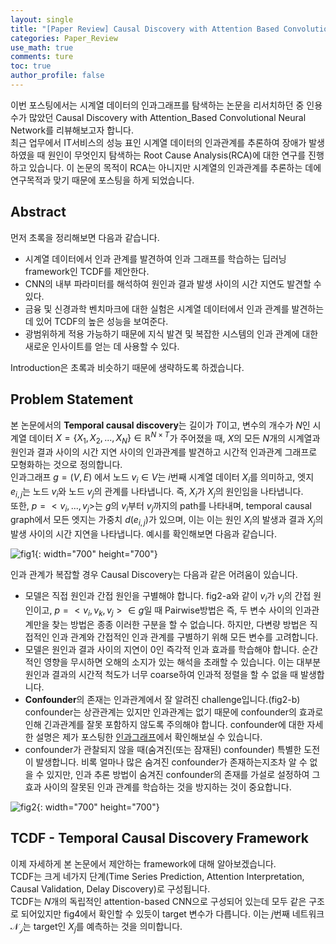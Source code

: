 ```yaml
---
layout: single
title: "[Paper Review] Causal Discovery with Attention Based Convolutional Neural Network(TCDF)"
categories: Paper_Review
use_math: true
comments: ture
toc: true
author_profile: false
---
```

이번 포스팅에서는 시계열 데이터의 인과그래프를 탐색하는 논문을 리서치하던 중 인용수가 많았던 Causal Discovery with Attention_Based Convolutional Neural Network를 리뷰해보고자 합니다.  
최근 업무에서 IT서비스의 성능 표인 시계열 데이터의 인과관계를 추론하여 장애가 발생하였을 때 원인이 무엇인지 탐색하는 Root Cause Analysis(RCA)에 대한 연구를 진행하고 있습니다. 이 논문의 목적이 RCA는 아니지만 시계열의 인과관계를 추론하는 데에 연구목적과 맞기 때문에 포스팅을 하게 되었습니다.

## Abstract

먼저 초록을 정리해보면 다음과 같습니다.  

* 시계열 데이터에서 인과 관계를 발견하여 인과 그래프를 학습하는 딥러닝 framework인 TCDF를 제안한다.
* CNN의 내부 파라미터를 해석하여 원인과 결과 발생 사이의 시간 지연도 발견할 수 있다.
* 금융 및 신경과학 벤치마크에 대한 실험은 시계열 데이터에서 인과 관계를 발견하는 데 있어 TCDF의 높은 성능을 보여준다.
* 광범위하게 적용 가능하기 때문에 지식 발견 및 복잡한 시스템의 인과 관계에 대한 새로운 인사이트를 얻는 데 사용할 수 있다.

Introduction은 초록과 비슷하기 때문에 생략하도록 하겠습니다.

## Problem Statement

본 논문에서의 **Temporal causal discovery**는 길이가 $T$이고, 변수의 개수가 $N$인 시계열 데이터 $X=\{ X_1,X_2,...,X_N \} \in \mathbb{R}^{N \times T}$가 주어졌을 때, $X$의 모든 $N$개의 시계열과 원인과 결과 사이의 시간 지연 사이의 인과관계를 발견하고 시간적 인과관계 그래프로 모형화하는 것으로 정의합니다.  
인과그래프 $g=(V,E)$ 에서 노드 $v_i \in V$는 $i$번째 시계열 데이터 $X_i$를 의미하고, 엣지 $e_{i,j}$는 노드 $v_i$와 노드 $v_j$의 관계를 나타냅니다. 즉, $X_i$가 $X_j$의 원인임을 나타냅니다.  
또한, $p=<v_i,...,v_j>$는 $g$의 $v_i$부터 $v_j$까지의 path를 나타내며, temporal causal graph에서 모든 엣지는 가중치 $d(e_{i,j})$가 있으며, 이는 이는 원인 $X_i$의 발생과 결과 $X_j$의 발생 사이의 시간 지연을 나타냅니다. 예시를 확인해보면 다음과 같습니다.

![fig1]({{site.url}}/images/Paper_Review/TCDF1.png){: width="700" height="700"}

인과 관계가 복잡할 경우 Causal Discovery는 다음과 같은 어려움이 있습니다.

* 모델은 직접 원인과 간접 원인을 구별해야 합니다. fig2-a와 같이 $v_i$가 $v_j$의 간접 원인이고, $p=<v_i, v_k, v_j> \in g$일 때 Pairwise방법은 즉, 두 변수 사이의 인과관계만을 찾는 방법은 종종 이러한 구분을 할 수 없습니다. 하지만, 다변량 방법은 직접적인 인과 관계와 간접적인 인과 관계를 구별하기 위해 모든 변수를 고려합니다.
* 모델은 원인과 결과 사이의 지연이 0인 즉각적 인과 효과를 학습해야 합니다. 순간적인 영향을 무시하면 오해의 소지가 있는 해석을 초래할 수 있습니다. 이는 대부분 원인과 결과의 시간적 척도가 너무 coarse하여 인과적 정렬을 할 수 없을 때 발생합니다.
* **Confounder**의 존재는 인과관계에서 잘 알려진 challenge입니다.(fig2-b) confounder는 상관관계는 있지만 인과관계는 없기 때문에 confounder의 효과로 인해 긴과관계를 잘못 포함하지 않도록 주의해야 합니다. confounder에 대한 자세한 설명은 제가 포스팅한 [인과그래프](https://youngdong2.github.io/causal_inference/causal_inference3/)에서 확인해보실 수 있습니다.
* confounder가 관찰되지 않을 때(숨겨진(또는 잠재된) confounder) 특별한 도전이 발생합니다. 비록 얼마나 많은 숨겨진 confounder가 존재하는지조차 알 수 없을 수 있지만, 인과 추론 방법이 숨겨진 confounder의 존재를 가설로 설정하여 그 효과 사이의 잘못된 인과 관계를 학습하는 것을 방지하는 것이 중요합니다.

![fig2]({{site.url}}/images/Paper_Review/TCDF2.png){: width="700" height="700"}

## TCDF - Temporal Causal Discovery Framework

이제 자세하게 본 논문에서 제안하는 framework에 대해 알아보겠습니다.  
TCDF는 크게 네가지 단계(Time Series Prediction, Attention Interpretation, Causal Validation, Delay Discovery)로 구성됩니다.  
TCDF는 $N$개의 독립적인 attention-based CNN으로 구성되어 있는데 모두 같은 구조로 되어있지만 fig4에서 확인할 수 있듯이 target 변수가 다릅니다. 이는 $j$번째 네트워크 $\mathcal{N_j}$는 target인 $X_j$를 예측하는 것을 의미합니다. 